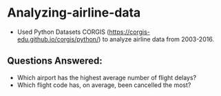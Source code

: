 # Analyzing-airline-data
- Used Python Datasets CORGIS (https://corgis-edu.github.io/corgis/python/) to analyze airline data from 2003-2016.

## Questions Answered:
- Which airport has the highest average number of flight delays?
- Which flight code has, on average, been cancelled the most?

